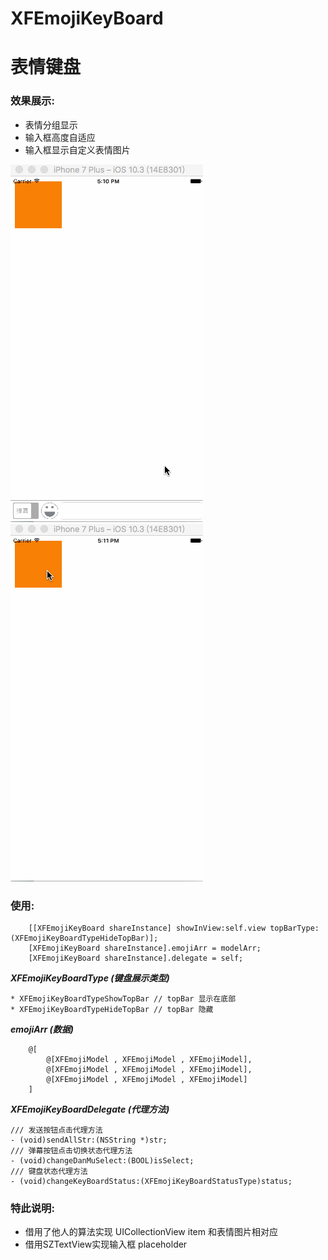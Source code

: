 # XFEmojiKeyBoard
# 表情键盘

### 效果展示:

* 表情分组显示
* 输入框高度自适应
* 输入框显示自定义表情图片


![Markdown preferences pane](https://github.com/xrefLee/XFEmojiKeyBoard/blob/master/PicSource/111.gif?raw=true) ![Markdown preferences pane](https://github.com/xrefLee/XFEmojiKeyBoard/blob/master/PicSource/222.gif?raw=true)
### 使用:
```
    [[XFEmojiKeyBoard shareInstance] showInView:self.view topBarType:(XFEmojiKeyBoardTypeHideTopBar)];
    [XFEmojiKeyBoard shareInstance].emojiArr = modelArr;
    [XFEmojiKeyBoard shareInstance].delegate = self;
```
***XFEmojiKeyBoardType (键盘展示类型)***

	* XFEmojiKeyBoardTypeShowTopBar // topBar 显示在底部 
	* XFEmojiKeyBoardTypeHideTopBar // topBar 隐藏
	
***emojiArr (数据)***

```
	@[
		@[XFEmojiModel , XFEmojiModel , XFEmojiModel],
		@[XFEmojiModel , XFEmojiModel , XFEmojiModel],
		@[XFEmojiModel , XFEmojiModel , XFEmojiModel]
	]
```

***XFEmojiKeyBoardDelegate (代理方法)***

```
/// 发送按钮点击代理方法
- (void)sendAllStr:(NSString *)str;
/// 弹幕按钮点击切换状态代理方法
- (void)changeDanMuSelect:(BOOL)isSelect;
/// 键盘状态代理方法
- (void)changeKeyBoardStatus:(XFEmojiKeyBoardStatusType)status;
```
### 特此说明:

* 借用了他人的算法实现 UICollectionView item 和表情图片相对应
* 借用SZTextView实现输入框 placeholder 
